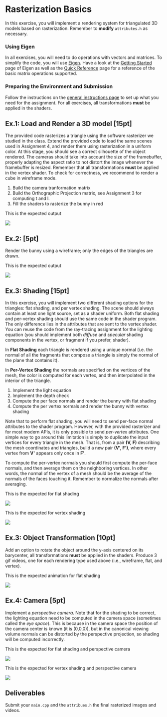 Rasterization Basics
===============

In this exercise, you will implement a rendering system for triangulated 3D models based on rasterization. Remember to **modify** `attributes.h` as necessary.

### Using Eigen

In all exercises, you will need to do operations with vectors and matrices. To simplify the code, you will use [Eigen](http://eigen.tuxfamily.org/).
Have a look at the [Getting Started](http://eigen.tuxfamily.org/dox/GettingStarted.html) page of Eigen as well as the [Quick Reference](http://eigen.tuxfamily.org/dox/group__QuickRefPage.html}) page for a reference of the basic matrix operations supported.

### Preparing the Environment and Submission

Follow the instructions on the [general instructions page](../RULES.md) to set up what you need for the assignment.
For all exercises, all transformations **must** be applied in the shaders.


Ex.1: Load and Render a 3D model [15pt]
------------------

The provided code rasterizes a triangle using the software rasterizer we studied in the class. Extend the provided code to load the same scenes used in Assignment 4, and render them using rasterization in a uniform color. At this stage, you should see a correct silhouette of the object rendered. The cameras should take into account the size of the framebuffer, properly adapting the aspect ratio to not distort the image whenever the framebuffer is resized. Remember that all transformations **must** be applied in the vertex shader. To check for correctness, we recommend to render a cube in wireframe mode.

1. Build the camera tranformation matrix
2. Build the Orthographic Projection matrix, see Assignment 3 for computing t and l.
3. Fill the shaders to rasterize the bunny in red

This is the expected output

![](img/orthographic/simple.png)

Ex.2: [5pt]
----------------

Render the bunny using a wireframe; only the edges of the triangles are drawn.

This is the expected output

![](img/orthographic/wireframe.png)


Ex.3: Shading [15pt]
-------------

In this exercise, you will implement two different shading options for the triangles: flat shading, and per vertex shading. The scene should always contain at least one light source, set as a shader uniform. Both flat shading and per-vertex shading should use the same code in the shader program. The only difference lies in the attributes that are sent to the vertex shader. You can reuse the code from the ray-tracing assignment for the lighting equation (you should implement both *diffuse* and *specular* shading components in the vertex, or fragment if you prefer, shader).

In **Flat Shading** each triangle is rendered using a unique normal (i.e. the normal of all the fragments that compose a triangle is simply the normal of the plane that contains it).

In **Per-Vertex Shading** the normals are specified on the vertices of the mesh, the color is computed for each vertex, and then interpolated in the interior of the triangle.

1. Implement the light equation
2. Implement the depth check
3. Compute the per face normals and render the bunny with flat shading
4. Compute the per vertex normals and render the bunny with vertex shading


Note that to perform flat shading, you will need to send per-face normal attributes to the shader program. However, with the provided rasterizer and for most modern APIs, it is only possible to send *per-vertex* attributes. One simple way to go around this limitation is simply to duplicate the input vertices for every triangle in the mesh. That is, from a pair **(V, F)** describing the mesh coordinates and triangles, build a new pair **(V', F')**, where every vertex from **V'** appears only once in **F'**.

To compute the per-vertex normals you should first compute the per-face normals, and then average them on the neighboring vertices. In other words, the normal of the vertex of a mesh should be the average of the normals of the faces touching it. Remember to normalize the normals after averaging.

This is the expected for flat shading

![](img/orthographic/flat_shading.png)

This is the expected for vertex shading

![](img/orthographic/pv_shading.png)


Ex.3: Object Transformation [10pt]
----------------------------------

Add an option to rotate the object around the y-axis centered on its barycenter, all transformations **must** be applied in the shaders. Produce 3 gif videos, one for each rendering type used above (i.e., wireframe, flat, and vertex).

This is the expected animation for flat shading

![](img/orthographic/bunny.gif)


Ex.4: Camera [5pt]
-------------------------------

Implement a *perspective camera*. Note that for the shading to be correct, the lighting equation need to be computed in the camera space (sometimes called the *eye space*). This is because in the camera space the position of the camera center is known (it is (0,0,0)), but in the canonical viewing volume normals can be distorted by the perspective projection, so shading will be computed incorrectly.


This is the expected for flat shading and perspective camera

![](img/perspective/flat_shading.png)

This is the expected for vertex shading and perspective camera

![](img/perspective/pv_shading.png)


Deliverables
-------------

Submit your `main.cpp` and the `attribues.h` the final rasterized images and videos.
